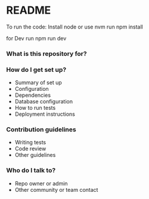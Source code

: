 # README #

To run the code:
Install node or use nvm
run npm install

for Dev run npm run dev

### What is this repository for? ###



### How do I get set up? ###

* Summary of set up
* Configuration
* Dependencies
* Database configuration
* How to run tests
* Deployment instructions

### Contribution guidelines ###

* Writing tests
* Code review
* Other guidelines

### Who do I talk to? ###

* Repo owner or admin
* Other community or team contact